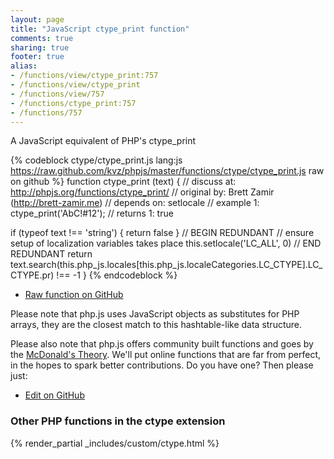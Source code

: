 ```yaml
---
layout: page
title: "JavaScript ctype_print function"
comments: true
sharing: true
footer: true
alias:
- /functions/view/ctype_print:757
- /functions/view/ctype_print
- /functions/view/757
- /functions/ctype_print:757
- /functions/757
---
```

<!-- Generated by Rakefile:build -->
A JavaScript equivalent of PHP's ctype_print

{% codeblock ctype/ctype_print.js lang:js https://raw.github.com/kvz/phpjs/master/functions/ctype/ctype_print.js raw on github %}
function ctype_print (text) {
  //  discuss at: http://phpjs.org/functions/ctype_print/
  // original by: Brett Zamir (http://brett-zamir.me)
  //  depends on: setlocale
  //   example 1: ctype_print('AbC!#12');
  //   returns 1: true

  if (typeof text !== 'string') {
    return false
  }
  // BEGIN REDUNDANT
  // ensure setup of localization variables takes place
  this.setlocale('LC_ALL', 0)
  // END REDUNDANT
  return text.search(this.php_js.locales[this.php_js.localeCategories.LC_CTYPE].LC_CTYPE.pr) !== -1
}
{% endcodeblock %}

 - [Raw function on GitHub](https://github.com/kvz/phpjs/blob/master/functions/ctype/ctype_print.js)

Please note that php.js uses JavaScript objects as substitutes for PHP arrays, they are 
the closest match to this hashtable-like data structure. 

Please also note that php.js offers community built functions and goes by the 
[McDonald's Theory](https://medium.com/what-i-learned-building/9216e1c9da7d). We'll put online 
functions that are far from perfect, in the hopes to spark better contributions. 
Do you have one? Then please just: 

 - [Edit on GitHub](https://github.com/kvz/phpjs/edit/master/functions/ctype/ctype_print.js)


### Other PHP functions in the ctype extension
{% render_partial _includes/custom/ctype.html %}
